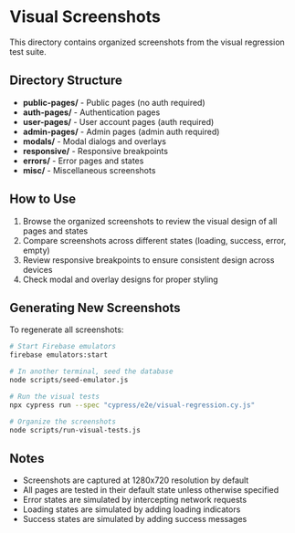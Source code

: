# Visual Screenshots

This directory contains organized screenshots from the visual regression test suite.

## Directory Structure

- **public-pages/** - Public pages (no auth required)
- **auth-pages/** - Authentication pages
- **user-pages/** - User account pages (auth required)
- **admin-pages/** - Admin pages (admin auth required)
- **modals/** - Modal dialogs and overlays
- **responsive/** - Responsive breakpoints
- **errors/** - Error pages and states
- **misc/** - Miscellaneous screenshots

## How to Use

1. Browse the organized screenshots to review the visual design of all pages and states
2. Compare screenshots across different states (loading, success, error, empty)
3. Review responsive breakpoints to ensure consistent design across devices
4. Check modal and overlay designs for proper styling

## Generating New Screenshots

To regenerate all screenshots:

```bash
# Start Firebase emulators
firebase emulators:start

# In another terminal, seed the database
node scripts/seed-emulator.js

# Run the visual tests
npx cypress run --spec "cypress/e2e/visual-regression.cy.js"

# Organize the screenshots
node scripts/run-visual-tests.js
```

## Notes

- Screenshots are captured at 1280x720 resolution by default
- All pages are tested in their default state unless otherwise specified
- Error states are simulated by intercepting network requests
- Loading states are simulated by adding loading indicators
- Success states are simulated by adding success messages
